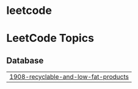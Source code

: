 # leetcode
<!---LeetCode Topics Start-->
# LeetCode Topics
## Database
|  |
| ------- |
| [1908-recyclable-and-low-fat-products](https://github.com/saarth-12byte/leetcode/tree/master/1908-recyclable-and-low-fat-products) |
<!---LeetCode Topics End-->